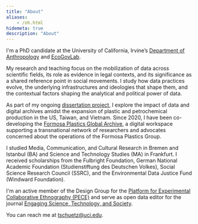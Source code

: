 ```yaml
---
title: "About"
aliases:
    - /oh.html
hidemeta: true
description: "About"
---
```


I'm a PhD candidate at the University of California, Irvine’s [Department of Anthropology](https://www.anthropology.uci.edu/) and [EcoGovLab](https://faculty.sites.uci.edu/fortunlab).

My research and teaching focus on the mobilization of data across scientific fields, its role as evidence in legal contexts, and its significance as a shared reference point in social movements. I study how data practices evolve, the underlying infrastructures and ideologies that shape them, and the contextual factors shaping the analytical and political power of data.

As part of my ongoing [dissertation project](https://disaster-sts-network.org/content/dissertation-project-informating-environmental-justice), I explore the impact of data and digital archives amidst the expansion of plastic and petrochemical production in the US, Taiwan, and Vietnam. Since 2020, I have been co-developing the [Formosa Plastics Global Archive](https://disaster-sts-network.org/content/formosa-plastics-global-archive-%E5%8F%B0%E7%81%A3%E5%A1%91%E8%86%A0%E6%AA%94%E6%A1%88%E9%A4%A8/essay), a digital workspace supporting a transnational network of researchers and advocates concerned about the operations of the Formosa Plastics Group.

I studied Media, Communication, and Cultural Research in Bremen and Istanbul (BA) and Science and Technology Studies (MA) in Frankfurt. I received scholarships from the Fulbright Foundation, German National Academic Foundation (Studienstiftung des Deutschen Volkes), Social Science Research Council (SSRC), and the Environmental Data Justice Fund (Windward Foundation). 

I'm an active member of the Design Group for the [Platform for Experimental Collaborative Ethnography (PECE)](https://worldpece.org) and serve as open data editor for the journal [Engaging Science, Technology, and Society](https://estsjournal.org/index.php/ests).

You can reach me at [tschuetz@uci.edu](mailto:tschuetz.uci.edu).




